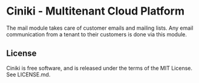 Ciniki - Multitenant Cloud Platform
===========================================

The mail module takes care of customer emails and mailing lists.  Any email communication
from a tenant to their customers is done via this module.

License
-------
Ciniki is free software, and is released under the terms of the MIT License. See LICENSE.md.

